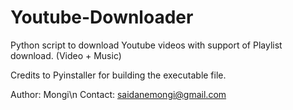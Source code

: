 # Youtube-Downloader
Python script to download Youtube videos with support of Playlist download. (Video + Music)

Credits to Pyinstaller for building the executable file.

Author: Mongi\n
Contact: saidanemongi@gmail.com
